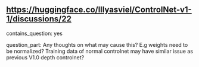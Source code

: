 ## https://huggingface.co/lllyasviel/ControlNet-v1-1/discussions/22

contains_question: yes

question_part: Any thoughts on what may cause this? E.g weights need to be normalized? Training data of normal controlnet may have similar issue as previous V1.0 depth controlnet?